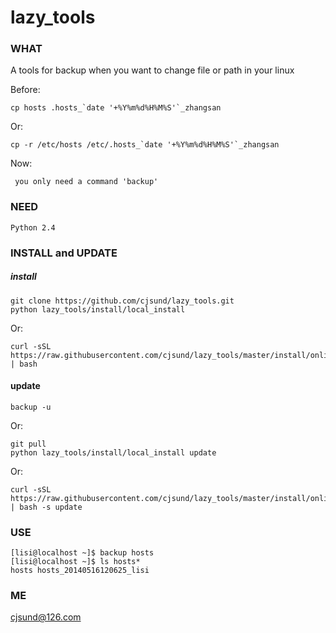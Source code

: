 lazy_tools
==========

### WHAT

 A tools for backup when you want to change file or path in your linux

 Before:

	cp hosts .hosts_`date '+%Y%m%d%H%M%S'`_zhangsan

 Or:

 	cp -r /etc/hosts /etc/.hosts_`date '+%Y%m%d%H%M%S'`_zhangsan

 Now:

	 you only need a command 'backup'

### NEED
	Python 2.4

### INSTALL and UPDATE

##### install

	git clone https://github.com/cjsund/lazy_tools.git
	python lazy_tools/install/local_install

 Or:

 	curl -sSL https://raw.githubusercontent.com/cjsund/lazy_tools/master/install/online_install | bash

#### update

	backup -u

 Or:

	git pull
	python lazy_tools/install/local_install update

 Or:

 	curl -sSL https://raw.githubusercontent.com/cjsund/lazy_tools/master/install/online_install | bash -s update



### USE

	[lisi@localhost ~]$ backup hosts
	[lisi@localhost ~]$ ls hosts*
	hosts hosts_20140516120625_lisi
	

### ME

cjsund@126.com
